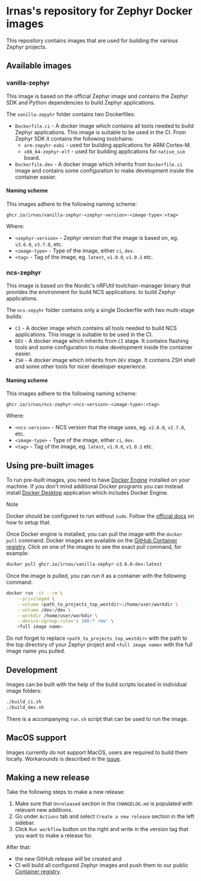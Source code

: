 # Irnas's repository for Zephyr Docker images

This repository contains images that are used for building the various Zephyr projects.

## Available images

### vanilla-zephyr

This image is based on the official Zephyr image and contains the Zephyr SDK and Python dependencies
to build Zephyr applications.

The `vanilla-zepyhr` folder contains two Dockerfiles:

- `Dockerfile.ci` - A docker image which contains all tools needed to build Zephyr applications.
  This image is suitable to be used in the CI. From Zephyr SDK it contains the following toolchains:
  - `arm-zepyhr-eabi` - used for building applications for ARM Cortex-M.
  - `x86_64-zephyr-elf` - used for building applications for `native_sim` board.
- `Dockerfile.dev` - A docker image which inherits from `Dockerfile.ci` image and contains some
  configuration to make development inside the container easier.

#### Naming scheme

This images adhere to the following naming scheme:

```code
ghcr.io/irnas/vanilla-zephyr-<zephyr-version>-<image-type>:<tag>
```

Where:

- `<zephyr-version>` - Zephyr version that the image is based on, eg. `v3.6.0`, `v3.7.0`, etc.
- `<image-type>` - Type of the image, either `ci`, `dev`.
- `<tag>` - Tag of the image, eg. `latest`, `v1.0.0`, `v1.0.1` etc.

### ncs-zephyr

This image is based on the Nordic's nRFUtil toolchain-manager binary that provides the environment
for build NCS applications. to build Zephyr applications.

The `ncs-zepyhr` folder contains only a single Dockerfile with two multi-stage builds:

- `CI` - A docker image which contains all tools needed to build NCS applications. This image is
  suitable to be used in the CI.
- `DEV` - A docker image which inherits from `CI` stage. It contains flashing tools and some
  configuration to make development inside the container easier.
- `ZSH` - A docker image which inherits from `DEV` stage. It contains ZSH shell and some other tools
  for nicer developer experience.

#### Naming scheme

This images adhere to the following naming scheme:

```code
ghcr.io/irnas/ncs-zephyr-<ncs-version>-<image-type>:<tag>
```

Where:

- `<ncs-version>` - NCS version that the image uses, eg. `v2.6.0`, `v2.7.0`, etc.
- `<image-type>` - Type of the image, either `ci`, `dev`.
- `<tag>` - Tag of the image, eg. `latest`, `v1.0.0`, `v1.0.1` etc.

## Using pre-built images

To run pre-built images, you need to have [Docker Engine] installed on your machine. If you don't
mind additional Docker programs you can instead install [Docker Desktop] application which includes
Docker Engine.

[Docker Engine]: https://docs.docker.com/engine/
[Docker Desktop]: https://docs.docker.com/desktop/

<!-- prettier-ignore -->
> [!NOTE]
> Docker should be configured to run without `sudo`. Follow the [official docs] on how to setup that.

[official docs]:
  https://docs.docker.com/engine/install/linux-postinstall/#manage-docker-as-a-non-root-user

Once Docker engine is installed, you can pull the image with the `docker pull` command. Docker
images are available on the [GitHub Container registry]. Click on one of the images to see the exact
pull command, for example:

```bash
docker pull ghcr.io/irnas/vanilla-zephyr-v3.6.0-dev:latest
```

[GitHub Container registry]: https://github.com/orgs/IRNAS/packages?repo_name=irnas-docker-software

Once the image is pulled, you can run it as a container with the following command:

```bash
docker run -it --rm \
    --privileged \
    --volume <path_to_projects_top_westdir>:/home/user/workdir \
    --volume /dev:/dev \
    --workdir /home/user/workdir \
    --device-cgroup-rule='c 166:* rmw' \
    <full image name>
```

Do not forget to replace `<path_to_projects_top_westdir>` with the path to the top directory of your
Zephyr project and `<full image name>` with the full image name you pulled.

## Development

Images can be built with the help of the build scripts located in individual image folders:

```bash
./build_ci.sh
./build_dev.sh
```

There is a accompanying `run.sh` script that can be used to run the image.

## MacOS support

Images currently do not support MacOS, users are required to build them locally. Workarounds is
described in the [issue].

[issue]: https://github.com/IRNAS/irnas-docker-software/issues/3#issuecomment-2273196922

## Making a new release

Take the following steps to make a new release:

1. Make sure that `Unreleased` section in the `CHANGELOG.md` is populated with relevant new
   additions.
2. Go under `Actions` tab and select `Create a new release` section in the left sidebar.
3. Click `Run workflow` button on the right and write in the version tag that you want to make a
   release for.

After that:

- the new GitHub release will be created and
- CI will build all configured Zephyr images and push them to our public [Container registry].

[Container registry]: https://github.com/orgs/IRNAS/packages
